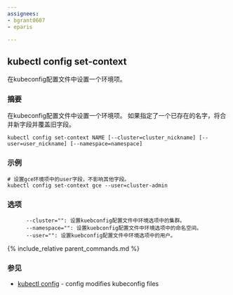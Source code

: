 ```yaml
---
assignees:
- bgrant0607
- eparis

---
```


## kubectl config set-context

在kubeconfig配置文件中设置一个环境项。

### 摘要


在kubeconfig配置文件中设置一个环境项。
如果指定了一个已存在的名字，将合并新字段并覆盖旧字段。

```
kubectl config set-context NAME [--cluster=cluster_nickname] [--user=user_nickname] [--namespace=namespace]
```

### 示例

```
# 设置gce环境项中的user字段，不影响其他字段。
kubectl config set-context gce --user=cluster-admin
```

### 选项

```
      --cluster="": 设置kuebconfig配置文件中环境选项中的集群。
      --namespace="": 设置kuebconfig配置文件中环境选项中的命名空间。
      --user="": 设置kuebconfig配置文件中环境选项中的用户。
```

{% include_relative parent_commands.md %}

### 参见

* [kubectl config](/docs/user-guide/kubectl/kubectl_config/)	 - config modifies kubeconfig files
